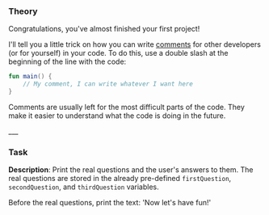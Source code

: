 ### Theory

Congratulations, you've almost finished your first project! 

<div class="hint">

I'll tell you a little trick on how you can write [comments](https://kotlinlang.org/docs/basic-syntax.html#comments)
for other developers (or for yourself) in your code.
To do this, use a double slash at the beginning of the line with the code:
```kotlin
fun main() {
    // My comment, I can write whatever I want here
}
```
Comments are usually left for the most difficult parts of the code.
They make it easier to understand what the code is doing in the future.

</div>
___

### Task

**Description**: Print the real questions and the user's answers to them. 
The real questions are stored in the already pre-defined `firstQuestion`, `secondQuestion`, and `thirdQuestion` variables.

Before the real questions, print the text: 'Now let's have fun!'
